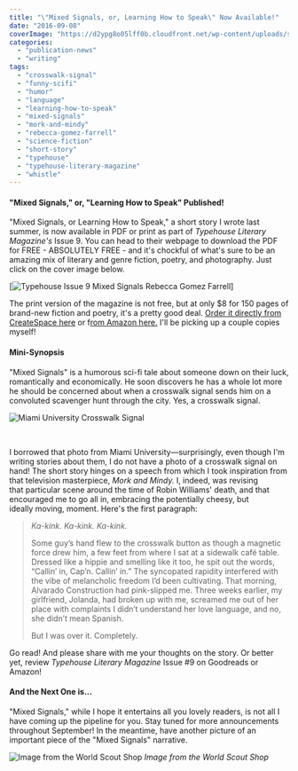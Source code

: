 ```yaml
---
title: "\"Mixed Signals, or, Learning How to Speak\" Now Available!"
date: "2016-09-08"
coverImage: "https://d2ypg8o05lff0b.cloudfront.net/wp-content/uploads/sites/3/2016/06/CoverIssue8-381x500.jpg"
categories:
  - "publication-news"
  - "writing"
tags:
  - "crosswalk-signal"
  - "funny-scifi"
  - "humor"
  - "language"
  - "learning-how-to-speak"
  - "mixed-signals"
  - "mork-and-mindy"
  - "rebecca-gomez-farrell"
  - "science-fiction"
  - "short-story"
  - "typehouse"
  - "typehouse-literary-magazine"
  - "whistle"
---
```


#### "Mixed Signals," or, "Learning How to Speak" Published!

"Mixed Signals, or Learning How to Speak," a short story I wrote last summer, is now available in PDF or print as part of _Typehouse Literary Magazine's_ Issue 9. You can head to their webpage to download the PDF for FREE - ABSOLUTELY FREE - and it's chockful of what's sure to be an amazing mix of literary and genre fiction, poetry, and photography. Just click on the cover image below.

[![Typehouse Issue 9 Mixed Signals Rebecca Gomez Farrell](https://d2ypg8o05lff0b.cloudfront.net/wp-content/uploads/sites/3/2016/09/CoverSept2016Big-325x500.png)]

The print version of the magazine is not free, but at only $8 for 150 pages of brand-new fiction and poetry, it's a pretty good deal. [Order it directly from CreateSpace here](https://www.createspace.com/6498870) or f[rom Amazon here.](https://www.amazon.com/Typehouse-Literary-Magazine-Issue-September/dp/1537083910) I'll be picking up a couple copies myself!

#### Mini-Synopsis

"Mixed Signals" is a humorous sci-fi tale about someone down on their luck, romantically and economically. He soon discovers he has a whole lot more he should be concerned about when a crosswalk signal sends him on a convoluted scavenger hunt through the city. Yes, a crosswalk signal.

![Miami University Crosswalk Signal](https://d2ypg8o05lff0b.cloudfront.net/wp-content/uploads/sites/3/2016/09/crosswalk-sign-better-347x500.jpg)

 

I borrowed that photo from Miami University—surprisingly, even though I'm writing stories about them, I do not have a photo of a crosswalk signal on hand! The short story hinges on a speech from which I took inspiration from that television masterpiece, _Mork and Mindy._ I, indeed, was revising that particular scene around the time of Robin Williams' death, and that encouraged me to go all in, embracing the potentially cheesy, but ideally moving, moment. Here's the first paragraph:

> _Ka-kink. Ka-kink. Ka-kink._
>
> Some guy’s hand flew to the crosswalk button as though a magnetic force drew him, a few feet from where I sat at a sidewalk café table. Dressed like a hippie and smelling like it too, he spit out the words, “Callin’ in, Cap’n. Callin’ in.” The syncopated rapidity interfered with the vibe of melancholic freedom I’d been cultivating. That morning, Alvarado Construction had pink-slipped me. Three weeks earlier, my girlfriend, Jolanda, had broken up with me, screamed me out of her place with complaints I didn’t understand her love language, and no, she didn’t mean Spanish.
>
> But I was over it. Completely.

Go read! And please share with me your thoughts on the story. Or better yet, review _Typehouse Literary Magazine_ Issue #9 on Goodreads or Amazon!

#### And the Next One is...

"Mixed Signals," while I hope it entertains all you lovely readers, is not all I have coming up the pipeline for you. Stay tuned for more announcements throughout September! In the meantime, have another picture of an important piece of the "Mixed Signals" narrative.

![Image from the World Scout Shop](https://d2ypg8o05lff0b.cloudfront.net/wp-content/uploads/sites/3/2016/09/whistle-500x400.jpg) *Image from the World Scout Shop*
